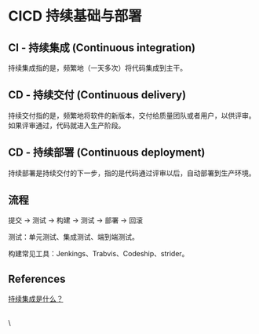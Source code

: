 # CICD 持续基础与部署

## CI - 持续集成 (Continuous integration)

持续集成指的是，频繁地（一天多次）将代码集成到主干。

## CD - 持续交付 (**Continuous delivery**)

持续交付指的是，频繁地将软件的新版本，交付给质量团队或者用户，以供评审。如果评审通过，代码就进入生产阶段。

## CD - 持续部署 (**Continuous deployment**)

持续部署是持续交付的下一步，指的是代码通过评审以后，自动部署到生产环境。

## 流程

提交 -> 测试 -> 构建 -> 测试 -> 部署 -> 回滚

测试：单元测试、集成测试、端到端测试。

构建常见工具：Jenkings、Trabvis、Codeship、strider。

## References

[持续集成是什么？](https://www.ruanyifeng.com/blog/2015/09/continuous-integration.html)

\
\
